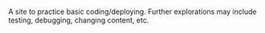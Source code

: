 A site to practice basic coding/deploying.
Further explorations may include testing, debugging, changing content, etc.
